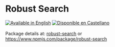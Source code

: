 # Robust Search #

[![Available in English](https://img.shields.io/badge/lang-en-blue.svg)](/doc/en/)
[![Disponible en Castellano](https://img.shields.io/badge/lang-es-red.svg)](/doc/es/)
<br />
<br />
Package details at: [robust-search](www.npmjs.com/package/robust-search) or https://www.npmjs.com/package/robust-search